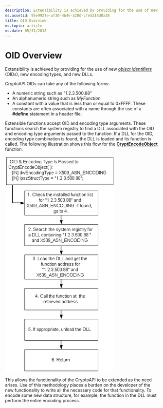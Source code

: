 ```yaml
---
description: Extensibility is achieved by providing for the use of new object identifiers (OIDs), new encoding types, and new DLLs.
ms.assetid: 95e992fe-af30-4b4e-b20d-cfe5318d0a38
title: OID Overview
ms.topic: article
ms.date: 05/31/2018
---
```


# OID Overview

Extensibility is achieved by providing for the use of new [*object identifiers*](../secgloss/o-gly.md) (OIDs), new encoding types, and new DLLs.

CryptoAPI OIDs can take any of the following forms:

-   A numeric string such as "1.2.3.500.88"
-   An alphanumeric string such as *MyFunction*
-   A constant with a value that is less than or equal to 0xFFFF. These constants are often associated with a name through the use of a **\#define** statement in a header file.

Extensible functions accept OID and encoding type arguments. These functions search the system registry to find a DLL associated with the OID and encoding type arguments passed to the function. If a DLL for the OID, encoding type combination is found, the DLL is loaded and its function is called. The following illustration shows this flow for the [**CryptEncodeObject**](/windows/desktop/api/Wincrypt/nf-wincrypt-cryptencodeobject) function:

![oid flow](images/oidflow.png)

This allows the functionality of the CryptoAPI to be extended as the need arises. Use of this methodology places a burden on the developer of the new functionality to write all the necessary code for that functionality. To encode some new data structure, for example, the function in the DLL must perform the entire encoding process.

 

 
